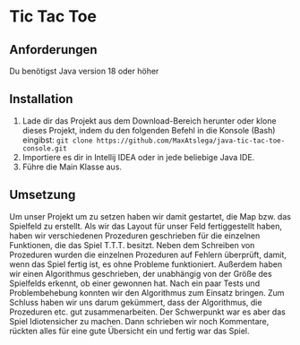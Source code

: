 # Tic Tac Toe

## Anforderungen
Du benötigst Java version 18 oder höher

## Installation
1. Lade dir das Projekt aus dem Download-Bereich herunter oder klone dieses Projekt, indem du den folgenden Befehl in die Konsole (Bash) eingibst:
   `git clone https://github.com/MaxAtslega/java-tic-tac-toe-console.git`
2. Importiere es dir in Intellij IDEA oder in jede beliebige Java IDE.
3. Führe die Main Klasse aus.

## Umsetzung
Um unser Projekt um zu setzen haben wir damit gestartet, die Map bzw. das Spielfeld zu erstellt. Als wir das Layout für unser Feld fertiggestellt haben, haben wir verschiedenen Prozeduren geschrieben für die einzelnen Funktionen, die das Spiel T.T.T. besitzt. Neben dem Schreiben von Prozeduren wurden die einzelnen Prozeduren auf Fehlern überprüft, damit, wenn das Spiel fertig ist, es ohne Probleme funktioniert. Außerdem haben wir einen Algorithmus geschrieben, der unabhängig von der Größe des Spielfelds erkennt, ob einer gewonnen hat. Nach ein paar Tests und Problembehebung konnten wir den Algorithmus zum Einsatz bringen. Zum Schluss haben wir uns darum gekümmert, dass der Algorithmus, die Prozeduren etc. gut zusammenarbeiten. Der Schwerpunkt war es aber das Spiel Idiotensicher zu machen. Dann schrieben wir noch Kommentare, rückten alles für eine gute Übersicht ein und fertig war das Spiel. 


